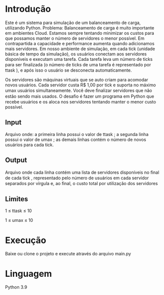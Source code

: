 # Introdução

Este é um sistema para simulação de um balanceamento de carga, utilizando Python.
Problema: Balanceamento de carga é muito importante em ambientes Cloud. Estamos sempre tentando minimizar os custos para que possamos manter o número de servidores o menor possível. Em contrapartida a capacidade e performance aumenta quando adicionamos mais servidores. Em nosso ambiente de simulação, em cada tick  (unidade básica de tempo da simulação), os usuários conectam aos servidores disponíveis e executam uma tarefa. Cada tarefa leva um número de ticks para ser ﬁnalizada (o número de ticks de uma tarefa é representado por ttask ), e após isso o usuário se desconecta automaticamente.

Os servidores são máquinas virtuais que se auto criam para acomodar novos usuários. Cada servidor custa R$ 1,00 por tick e suporta no máximo umax usuários simultaneamente. Você deve ﬁnalizar servidores que não estão sendo mais usados. O desaﬁo é fazer um programa em Python que recebe usuários e os aloca nos servidores tentando manter o menor custo possível.

## Input
Arquivo onde: 
a primeira linha possui o valor de ttask ;
a segunda linha possui o valor de umax ;
as demais linhas contém o número de novos usuários para cada tick.
## Output
Arquivo onde cada linha contém uma lista de servidores disponíveis no ﬁnal de cada tick , representado pelo número de usuários em cada servidor separados por vírgula e, ao ﬁnal, o custo total por utilização dos servidores
## Limites
1 ≤ ttask ≤ 10

1 ≤ umax ≤ 10

# Execução
Baixe ou clone o projeto e execute através do arquivo main.py
# Linguagem
Python 3.9